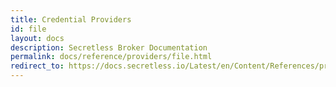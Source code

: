 ```yaml
---
title: Credential Providers
id: file
layout: docs
description: Secretless Broker Documentation
permalink: docs/reference/providers/file.html
redirect_to: https://docs.secretless.io/Latest/en/Content/References/providers/file.htm
---
```

